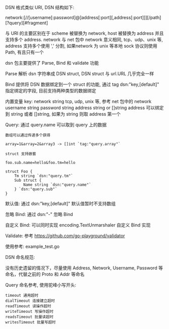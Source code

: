 DSN 格式类似 URI, DSN 结构如下:

network:[//[username[:password]@]address[:port][,address[:port]]][/path][?query][#fragment]

与 URI 的主要区别在于 scheme 被替换为 network, host 被替换为 address 并且支持多个 address.
network 与 net 包中 network 意义相同, tcp、udp、unix 等, address 支持多个使用 ',' 分割, 如果network 为 unix 等本地 sock 协议则使用 Path, 有且只有一个

dsn 包主要提供了 Parse, Bind 和 validate 功能

Parse 解析 dsn 字符串成 DSN struct, DSN struct 与 url.URL 几乎完全一样

Bind 提供将 DSN 数据绑定到一个 struct 的功能, 通过 tag dsn:"key,[default]" 指定绑定的字段, 目前支持两种类型的数据绑定

内置变量 key:
	network string tcp, udp, unix 等, 参考 net 包中的 network
	username string
	password string
	address string or []string address 可以绑定到 string 或者 []string, 如果为 string 则取 address 第一个

Query: 通过 query.name 可以取到 query 上的数据

	数组可以通过传递多个获得

	array=1&array=2&array3 -> []int `tag:"query.array"`

	struct 支持嵌套

	foo.sub.name=hello&foo.tm=hello

	struct Foo {
		Tm string `dsn:"query.tm"`
		Sub struct {
			Name string `dsn:"query.name"`
		} `dsn:"query.sub"`
	}

默认值: 通过 dsn:"key,[default]" 默认值暂时不支持数组

忽略 Bind: 通过 dsn:"-" 忽略 Bind

自定义 Bind: 可以同时实现 encoding.TextUnmarshaler 自定义 Bind 实现

Validate: 参考 https://github.com/go-playground/validator

使用参考: example_test.go

DSN 命名规范:

没有历史遗留的情况下，尽量使用 Address, Network, Username, Password 等命名，代替之前的 Proto 和 Addr 等命名

Query 命名参考, 使用驼峰小写开头:

	timeout 通用超时
	dialTimeout 连接建立超时
	readTimeout 读操作超时
	writeTimeout 写操作超时
	readsTimeout 批量读超时
	writesTimeout 批量写超时